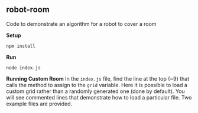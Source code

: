 ## robot-room
Code to demonstrate an algorithm for a robot to cover a room

**Setup**
```
npm install
```

**Run**
```
node index.js
```

**Running Custom Room**
In the `index.js` file, find the line at the top (~9) that calls the method to assign to the `grid` variable.  Here it is possible to load a custom grid rather than a randomly generated one (done by default).  You will see commented lines that demonstrate how to load a particular file.  Two example files are provided.
